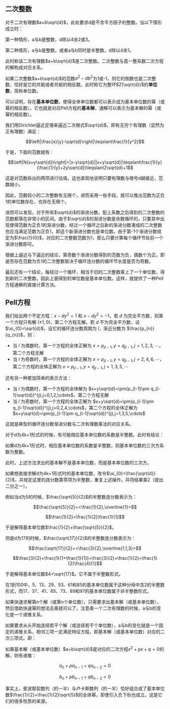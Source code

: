 ## 二次整数

对于二次有理数$a+b\sqrt{d}$，此处要求d是不含平方因子的整数。当以下情形成立时：

第一种情形，a与b是整数，d除以4余2或3。

第二种情形，a与b是整数，或者a与b同时是半整数，d除以4余1。

此时称该二次有理数$a+b\sqrt{d}$是二次整数。二次整数与首一整系数二次方程的解构成对应关系。

如果二次整数$a+b\sqrt{d}$的范数$a^2-db^2$为1或-1，则它的倒数也是二次整数，恰好是它的共轭或者共轭的相反数。此时称它为整环$Z(\sqrt{d})$的**单位数**，简称单位数。

可以证明，存在**基本单位数**，使得全体单位数都可以表示成为基本单位数的幂（或幂的相反数）。它也就是对应Pell方程的**基本解**，通解可以表示为基本解的幂（或幂的相反数）。

我们用Dirichlet逼近定理来逼近二次根式$\sqrt{d}$。即有无穷个有理数（显然为正有理数）满足：

$$\left|\frac{x}{y}-\sqrt{d}\right|\leqslant\frac{1}{y^2}$$

于是，下面的范数就有：

$$\left|N(x+y\sqrt{d})\right|=|x-y\sqrt{d}||x+y\sqrt{d}|\leqslant\frac{1}{y}(\frac{1}{y}+2y\sqrt{d})\leqslant2\sqrt{d}+1$$

这是对范数拆出的两项进行估值。这也直观地说明只要有理数与根号d越接近，范数越小。

因此，范数较小的二次整数有无限个，进而采用一些手段，就可以推出范数为正负1的单位数存在，也存在无限个。

进而可以发现，对于所有$\sqrt{d}$的渐进分数，配上系数之后得到的二次整数的范数都落在非常小的区间。由于$\sqrt{d}$的渐进分数是余数循环的，只要其中出现使得范数为正负1的渐进分数，经过一个循环之后新的渐进分数凑成的二次整数也应当满足范数为正负1，即这个新渐进分数也是单位数。由于第-1个渐进分数规定为$\frac{1}{0}$，对应的二次整数范数为1，那么只要计算每个循环节处前一个渐进分数即可。

根据上逼近与下逼近的结论，第奇数个渐进分数得到的范数为负，偶数个为正。即是否存在范数为负1的二次整数取决于循环连分数的循环节长度是否为奇数。

最后还有一个结论，每经过一个循环，相当于旧的二次整数乘上了一个单位数，得到新的二次整数。因此上面得到的单位数是基本单位数。这样，就提供了一种Pell方程通解的直接计算方法。

## Pell方程

我们给出两个不定方程：$x-dy^{2}=1$ 和 $x-dy^{2}=-1$，若 $d$ 为完全平方数，则第一个方程只有解 $(\pm1,0)$，第二个方程无解。若 $d$ 不为完全平方数，设 $\xi_{0}=\sqrt{d}$，设它的循环连分数周期为 $l$，渐近分数为 $\frac{p_{n}}{q_{n}}$，则：

  * 当 $l$ 为偶数时，第一个方程的全体正解为 $x=p_{jl-1},y=q_{jl-1},j=1,2,3,\cdots$，第二个方程无解
  * 当 $l$ 为奇数时，第一个方程的全体正解为 $x=p_{jl-1},y=q_{jl-1},j=2,4,6,\cdots$，第二个方程的全体正解为 $x=p_{jl-1},y=q_{jl-1},j=1,3,5,\cdots$

还有另一种更加简单的表示方法：

  * 当 $l$ 为偶数时，第一个方程的全体解为 $x+y\sqrt{d}=\pm(p_{l-1}\pm q_{l-1}\sqrt{d})^{j},j=0,1,2,\cdots$，第二个方程无解
  * 当 $l$ 为奇数时，第一个方程的全体正解为 $x+y\sqrt{d}=\pm(p_{l-1}\pm q_{l-1}\sqrt{d})^{j},j=0,2,4,\cdots$，第二个方程的全体正解为 $x+y\sqrt{d}=\pm(p_{l-1}\pm q_{l-1}\sqrt{d})^{j},j=1,3,5,\cdots$

这就是典型的循环连分数渐进分数与二次有理数乘法的对应关系。

对于d为4k+1形式的时候，有可能相应基本单位数的系数是半整数。此时有结论：

如果d为4k+1形式时，相应基本单位数的系数是半整数，则基本单位数的三次方系数为整数。

此时，上述方法求出的基本解不是基本单位数，而是基本单位数的三次方。

如果想直接求解d为4k+1形式时的基本单位数，改令$\xi_{0}=\frac{\sqrt{d}}{2}$，并规定这里的连分数第零项为半整数，重复上述操作，并将结果乘2（提出二分之一）。

例如当d为5的时候，$\frac{\sqrt{5}}{2}$的半整数连分数表示为：

$$\frac{\sqrt{5}}{2}=<\frac{1}{2},\overline{1}>$$

$$\frac{1}{2}=\frac{1}{2}\frac{1}{1}$$

于是解得基本单位数$\frac{1}{2}+\frac{\sqrt{5}}{2}$。

但是d为17的时候，$\frac{\sqrt{17}}{2}$的半整数连分数表示为：

$$\frac{\sqrt{17}}{2}=<\frac{3}{2},\overline{1,1,3}>$$

$$\frac{3}{2}+\frac{1}{1+\frac{1}{1}}=\frac{3}{2}+\frac{1}{2}=\frac{1}{2}\frac{4}{1}$$

于是解得基本单位数$4+\sqrt{17}$。它不属于半整数形式。

在1到100中，5、13、29、53、61和85的基本单位数属于这种分母中含2的半整数形式，而17、37、41、65、73、89和97的基本单位数属于非半整数形式。

如果快速求解第n个解（或第n个单位数），只需要求出基本解（或基本单位数），然后借助快速幂的想法去乘就可以了。注意乘一个二次有理数的时候，a与b的变化是一个递推关系。

如果要求从头开始连续若干个解（或连续若干个单位数），a与b的变化就是一个固定的递推关系，相邻三项一定满足特征方程，即基本解（或基本单位数）对应的二次三项式。即：

如果基本解（或基本单位数）$a+b\sqrt{d}$是对应的二次方程$x^2+px+q=0$的解，则有递推：

$$a_n+pa_{n-1}+qa_{n-2}=0$$

$$b_n+pb_{n-1}+qb_{n-2}=0$$

事实上，斐波那契数列（的一半）与卢卡斯数列（的一半）恰好组合成了基本单位数$\frac{1}{2}+\frac{1}{2}\sqrt{5}$的全体幂，即使引入负下标也成立。这是它们的很多性质的来源。